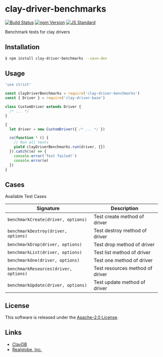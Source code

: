 clay-driver-benchmarks
==========

<!---
This file is generated by ape-tmpl. Do not update manually.
--->

<!-- Badge Start -->
<a name="badges"></a>

[![Build Status][bd_travis_shield_url]][bd_travis_url]
[![npm Version][bd_npm_shield_url]][bd_npm_url]
[![JS Standard][bd_standard_shield_url]][bd_standard_url]

[bd_repo_url]: https://github.com/realglobe-Inc/clay-driver-benchmarks
[bd_travis_url]: http://travis-ci.org/realglobe-Inc/clay-driver-benchmarks
[bd_travis_shield_url]: http://img.shields.io/travis/realglobe-Inc/clay-driver-benchmarks.svg?style=flat
[bd_travis_com_url]: http://travis-ci.com/realglobe-Inc/clay-driver-benchmarks
[bd_travis_com_shield_url]: https://api.travis-ci.com/realglobe-Inc/clay-driver-benchmarks.svg?token=
[bd_license_url]: https://github.com/realglobe-Inc/clay-driver-benchmarks/blob/master/LICENSE
[bd_codeclimate_url]: http://codeclimate.com/github/realglobe-Inc/clay-driver-benchmarks
[bd_codeclimate_shield_url]: http://img.shields.io/codeclimate/github/realglobe-Inc/clay-driver-benchmarks.svg?style=flat
[bd_codeclimate_coverage_shield_url]: http://img.shields.io/codeclimate/coverage/github/realglobe-Inc/clay-driver-benchmarks.svg?style=flat
[bd_gemnasium_url]: https://gemnasium.com/realglobe-Inc/clay-driver-benchmarks
[bd_gemnasium_shield_url]: https://gemnasium.com/realglobe-Inc/clay-driver-benchmarks.svg
[bd_npm_url]: http://www.npmjs.org/package/clay-driver-benchmarks
[bd_npm_shield_url]: http://img.shields.io/npm/v/clay-driver-benchmarks.svg?style=flat
[bd_standard_url]: http://standardjs.com/
[bd_standard_shield_url]: https://img.shields.io/badge/code%20style-standard-brightgreen.svg

<!-- Badge End -->


<!-- Description Start -->
<a name="description"></a>

Benchmark tests for clay drivers

<!-- Description End -->


<!-- Overview Start -->
<a name="overview"></a>



<!-- Overview End -->


<!-- Sections Start -->
<a name="sections"></a>

<!-- Section from "doc/guides/01.Installation.md.hbs" Start -->

<a name="section-doc-guides-01-installation-md"></a>

Installation
-----

```bash
$ npm install clay-driver-benchmarks --save-dev
```


<!-- Section from "doc/guides/01.Installation.md.hbs" End -->

<!-- Section from "doc/guides/02.Usage.md.hbs" Start -->

<a name="section-doc-guides-02-usage-md"></a>

Usage
---------

```javascript
'use strict'

const clayDriverBenchmarks = require('clay-driver-benchmarks')
const { Driver } = require('clay-driver-base')

class CustomDriver extends Driver {
  /* ... */
}

{
  let driver = new CustomDriver({ /* ... */ })

  co(function * () {
    // Run all tests
    yield clayDriverBenchmarks.run(driver, {})
  }).catch((e) => {
    console.error('Test failed!')
    console.error(e)
  })
}

```


<!-- Section from "doc/guides/02.Usage.md.hbs" End -->

<!-- Section from "doc/guides/03.Cases.md.hbs" Start -->

<a name="section-doc-guides-03-cases-md"></a>

Cases
---------

Available Test Cases

| Signature | Description |
| ---- | ----------- |
| `benchmarkCreate(driver, options)` | Test create method of driver |
| `benchmarkDestroy(driver, options)` | Test destroy method of driver |
| `benchmarkDrop(driver, options)` | Test drop method of driver |
| `benchmarkList(driver, options)` | Test list method of driver |
| `benchmarkOne(driver, options)` | Test one method of driver |
| `benchmarkResources(driver, options)` | Test resources method of driver |
| `benchmarkUpdate(driver, options)` | Test update method of driver |


<!-- Section from "doc/guides/03.Cases.md.hbs" End -->


<!-- Sections Start -->


<!-- LICENSE Start -->
<a name="license"></a>

License
-------
This software is released under the [Apache-2.0 License](https://github.com/realglobe-Inc/clay-driver-benchmarks/blob/master/LICENSE).

<!-- LICENSE End -->


<!-- Links Start -->
<a name="links"></a>

Links
------

+ [ClayDB][clay_d_b_url]
+ [Realglobe, Inc.][realglobe,_inc__url]

[clay_d_b_url]: https://github.com/realglobe-Inc/claydb
[realglobe,_inc__url]: http://realglobe.jp

<!-- Links End -->
